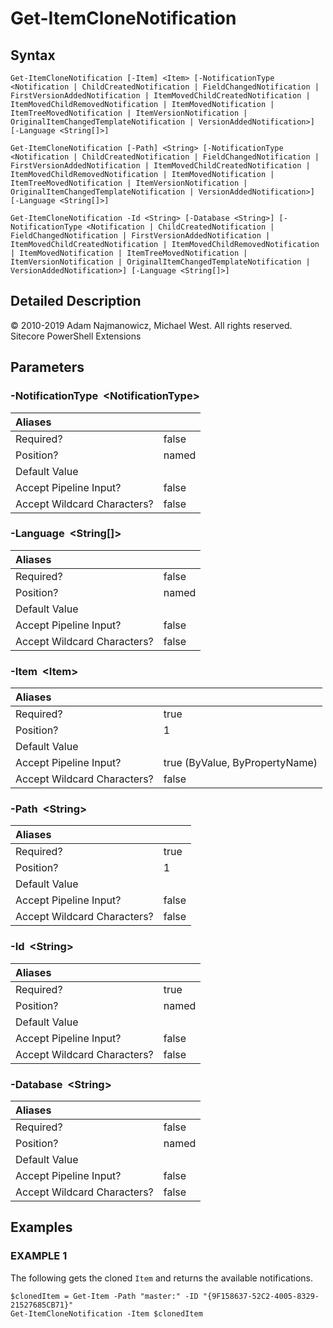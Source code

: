 # Get-ItemCloneNotification

## Syntax

```text
Get-ItemCloneNotification [-Item] <Item> [-NotificationType <Notification | ChildCreatedNotification | FieldChangedNotification | FirstVersionAddedNotification | ItemMovedChildCreatedNotification | ItemMovedChildRemovedNotification | ItemMovedNotification | ItemTreeMovedNotification | ItemVersionNotification | OriginalItemChangedTemplateNotification | VersionAddedNotification>] [-Language <String[]>]

Get-ItemCloneNotification [-Path] <String> [-NotificationType <Notification | ChildCreatedNotification | FieldChangedNotification | FirstVersionAddedNotification | ItemMovedChildCreatedNotification | ItemMovedChildRemovedNotification | ItemMovedNotification | ItemTreeMovedNotification | ItemVersionNotification | OriginalItemChangedTemplateNotification | VersionAddedNotification>] [-Language <String[]>]

Get-ItemCloneNotification -Id <String> [-Database <String>] [-NotificationType <Notification | ChildCreatedNotification | FieldChangedNotification | FirstVersionAddedNotification | ItemMovedChildCreatedNotification | ItemMovedChildRemovedNotification | ItemMovedNotification | ItemTreeMovedNotification | ItemVersionNotification | OriginalItemChangedTemplateNotification | VersionAddedNotification>] [-Language <String[]>]
```

## Detailed Description

© 2010-2019 Adam Najmanowicz, Michael West. All rights reserved. Sitecore PowerShell Extensions

## Parameters

### -NotificationType  &lt;NotificationType&gt;

| Aliases |  |
| :--- | :--- |
| Required? | false |
| Position? | named |
| Default Value |  |
| Accept Pipeline Input? | false |
| Accept Wildcard Characters? | false |

### -Language  &lt;String\[\]&gt;

| Aliases |  |
| :--- | :--- |
| Required? | false |
| Position? | named |
| Default Value |  |
| Accept Pipeline Input? | false |
| Accept Wildcard Characters? | false |

### -Item  &lt;Item&gt;

| Aliases |  |
| :--- | :--- |
| Required? | true |
| Position? | 1 |
| Default Value |  |
| Accept Pipeline Input? | true \(ByValue, ByPropertyName\) |
| Accept Wildcard Characters? | false |

### -Path  &lt;String&gt;

| Aliases |  |
| :--- | :--- |
| Required? | true |
| Position? | 1 |
| Default Value |  |
| Accept Pipeline Input? | false |
| Accept Wildcard Characters? | false |

### -Id  &lt;String&gt;

| Aliases |  |
| :--- | :--- |
| Required? | true |
| Position? | named |
| Default Value |  |
| Accept Pipeline Input? | false |
| Accept Wildcard Characters? | false |

### -Database  &lt;String&gt;

| Aliases |  |
| :--- | :--- |
| Required? | false |
| Position? | named |
| Default Value |  |
| Accept Pipeline Input? | false |
| Accept Wildcard Characters? | false |

## Examples

### EXAMPLE 1

The following gets the cloned `Item` and returns the available notifications.

```text
$clonedItem = Get-Item -Path "master:" -ID "{9F158637-52C2-4005-8329-21527685CB71}"
Get-ItemCloneNotification -Item $clonedItem
```